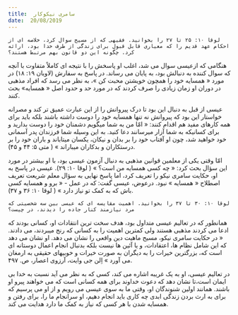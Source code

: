 ```yaml
---
title:  سامری نیکوکار
date:  20/08/2019
---
```


`لوقا ۱۰: ۲۵ تا ۲۷ را بخوانید. فقیهی که از مسیح سوال کرد، خلاصه ای از احکام عهد قدیم را که معیاری قابل قبول برای زندگی از طرف خدا بود، ارائه کرد. چگونه این دو قانون بهم مرتبط هستند؟`

هنگامی که ازعیسی سوال می شد، اغلب او پاسخش را با نتیجه ای کاملاً متفاوت با آنچه که سوال کننده به دنبالش بود، به پایان می رساند. در پاسخ به سفارش (لاویان ۱۹: ۱۸) در مورد « همسایه خود را همچون خویشتن محبت کن »، به نظر می رسد که افراد مذهبی در دوران او زمان زیادی را صرف کردند که در مورد حد و حدود اصل « همسایه» بحث کنند.

عیسی از قبل به دنبال این بود تا درک پیروانش را از این عبارت عمیق تر کند و مصرانه خواستار این بود که پیروانش نه تنها همسایه خود را دوست داشته باشند بلکه باید برای همه کارهای مفید هم اقدام کنند: « امّا من به شما میگویم دشمنان خود را دوست بدارید و برای کسانیکه به شما آزار میرسانند دعا كنید. به این وسیله شما فرزندان پدر آسمانی خود خواهید شد، چون او آفتاب خود را بر بدان و نیكان، یكسان میتاباند و باران خود را بر درستكاران و بدكاران میباراند » ( متی ۵: ۴۴ و ۴۵).

امّا وقتی یکی از معلمین قوانین مذهبی به دنبال آزمون عیسی بود، با او بیشتر در مورد این سؤال بحث کرد: « چه کسی همسایه من است؟ » ( لوقا ۱۰: ۲۹). عیسی در پاسخ به او، حکایت سامری نیکو را تعریف کرد، اما پاسخ نهایی به سؤال معلم شریعت تعریف اصطلاح « همسایه » نبود. درعوض، عیسی گفت: که در عمل - « برو و همسایه کسی باش که به کمک تو نیاز دارد » ( لوقا ۱۰: ۳۶ و ۳۷).

`لوقا ۱۰: ۳۰ تا ۳۷ را بخوانید. اهمیت مقایسه ای که عیسی بین سه شخصیتی که مرد نیازمند کنار جاده را دیدند، در چیست؟`

همانطور که در تعالیم عیسی متداول بود، هدف سخت ترین انتقادات او، کسانی بودند که ادعا می کردند مذهبی هستند ولی کمترین اهمیت را به کسانی که رنج میبردند، می دادند. « در حکایت سامری نیکو، مسیح ماهیت دین واقعی را نشان می دهد. او نشان می دهد که این شامل نظام ها، اعتقادات، و یا آئین ها نیست بلکه بدنبال انجام اعمال دوستانه ای است که، بزرگترین خیرات را به دیگران به صورت خیرات و خوبیهای حقیقی به ارمغان می آورد » اِلن جی وایت، آرزوی اعصار، ص. ۴۹۷.

در تعالیم عیسی، او به یک غریبه اشاره می کند، کسی که به نظر می آید نسبت به خدا بی ایمان است،تا نشان دهد که دعوت خداوند برای همه کسانی است که می خواهند پیرو او باشند. همانند اولین شنوندگان او، وقتی ما به سوی عیسی می رویم و از او می پرسیم که برای به ارث بردن زندگی ابدی چه کاری باید انجام دهیم، او سرانجام ما را، برای رفتن و همسایه شدن با هر کسی که نیاز به کمک ما دارد هدایت می کند.